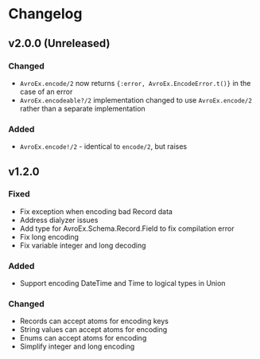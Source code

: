 # Changelog

## v2.0.0 (Unreleased)

### Changed
* `AvroEx.encode/2` now returns `{:error, AvroEx.EncodeError.t()}` in the case of an error
* `AvroEx.encodeable?/2` implementation changed to use `AvroEx.encode/2` rather than a separate implementation

### Added
* `AvroEx.encode!/2` - identical to `encode/2`, but raises

## v1.2.0

### Fixed
* Fix exception when encoding bad Record data
* Address dialyzer issues
* Add type for AvroEx.Schema.Record.Field to fix compilation error
* Fix long encoding
* Fix variable integer and long decoding

### Added
* Support encoding DateTime and Time to logical types in Union

### Changed
* Records can accept atoms for encoding keys
* String values can accept atoms for encoding
* Enums can accept atoms for encoding
* Simplify integer and long encoding


